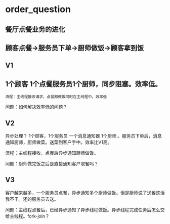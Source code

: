 # order_question
餐厅点餐业务的进化
---

###
顾客点餐->服务员下单->厨师做饭->顾客拿到饭
---
###
V1 
---
1个顾客 1个点餐服务员1个厨师，同步阻塞。效率低。
---
```流程：主线程接收请求，点餐和做饭同时在主线程中。效率低```


问题：如何解决效率低的问题？
###
V2
---
异步处理？
1个顾客，1个服务员 一个消息通知器 1个厨师 。服务员下单后，消息通知厨师，厨师做菜。送菜到客户手中。效率比V1高。


流程：主线程接收，点餐后异步通知厨师做饭。


问题：厨师做完饭之后是直接通知客户取餐吗？


###
V3
---
客户越来越多，一个服务员点餐，异步通知多个厨师做饭。但是厨师说了送餐这活我不干。还的服务员去送。


问题：主线程点餐后，已经异步通知了异步线程做饭。异步线程完成任务后怎么交给主线程。fork-join？
